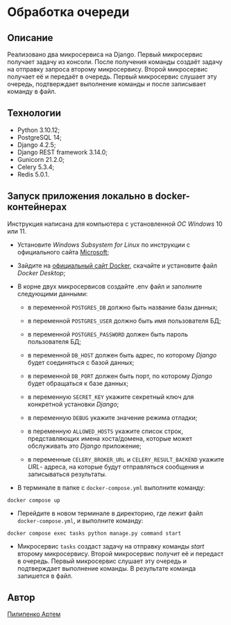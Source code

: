 # Обработка очереди

## Описание

Реализовано два микросервиса на Django. Первый микросервис получает задачу из
консоли. После получения команды создаёт задачу на отправку запроса второму
микросервису. Второй микросервис получает её и передаёт в очередь. Первый
микросервис слушает эту очередь, подтверждает выполнение команды и после
записывает команду в файл.

## Технологии

- Python 3.10.12;
- PostgreSQL 14;
- Django 4.2.5;
- Django REST framework 3.14.0;
- Gunicorn 21.2.0;
- Celery 5.3.4;
- Redis 5.0.1.

## Запуск приложения локально в docker-контейнерах

Инструкция написана для компьютера с установленной _ОС Windows_ 10 или 11.

- Установите _Windows Subsystem for Linux_ по инструкции с официального сайта
[Microsoft](https://learn.microsoft.com/ru-ru/windows/wsl/install);

- Зайдите на
[официальный сайт Docker](https://www.docker.com/products/docker-desktop/),
скачайте и установите файл _Docker Desktop_;

- В корне двух микросервисов создайте .env файл и заполните следующими данными:

  - в переменной `POSTGRES_DB` должно быть название базы данных;

  - в переменной `POSTGRES_USER` должно быть имя пользователя БД;

  - в переменной `POSTGRES_PASSWORD` должен быть пароль пользователя БД;

  - в переменной `DB_HOST` должен быть адрес, по которому _Django_ будет
  соединяться с базой данных;

  - в переменной `DB_PORT` должен быть порт, по которому _Django_ будет
  обращаться к базе данных;

  - в переменную `SECRET_KEY` укажите секретный ключ для конкретной установки
  _Django_;

  - в переменную `DEBUG` укажите значение режима отладки;

  - в переменную `ALLOWED_HOSTS` укажите список строк, представляющих имена
  хоста/домена, которые может обслуживать это _Django_ приложение;

  - в переменные `CELERY_BROKER_URL` и `CELERY_RESULT_BACKEND` укажите _URL_-
  адреса, на которые будут отправляться сообщения и записываться результаты.

- В терминале в папке с `docker-compose.yml` выполните команду:

```text
docker compose up
```

- Перейдите в новом терминале в директорию, где лежит файл
`docker-compose.yml`, и выполните команду:

```text
docker compose exec tasks python manage.py command start
```

- Микросервис `tasks` создаст задачу на отправку команды _start_ второму
микросервису. Второй микросервис получит её и передаст в очередь. Первый
микросервис слушает эту очередь и подтверждает выполнение команды. В результате
команда запишется в файл.

## Автор

[Пилипенко Артем](https://github.com/p-artyom)
